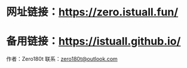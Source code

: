 网址链接：https://zero.istuall.fun/
========================
备用链接：https://istuall.github.io/
========================
作者：Zero180t
联系：zero180t@outlook.com
